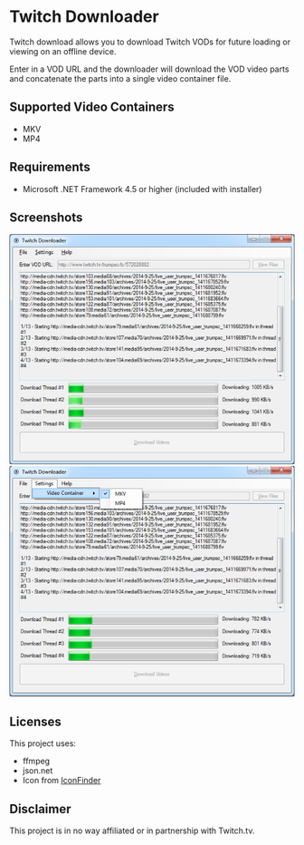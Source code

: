 Twitch Downloader
============
Twitch download allows you to download Twitch VODs for future loading or viewing on an offline device.

Enter in a VOD URL and the downloader will download the VOD video parts and concatenate the parts into a single video container file.

## Supported Video Containers
- MKV
- MP4

## Requirements
- Microsoft .NET Framework 4.5 or higher (included with installer)

## Screenshots
![Main Form](https://raw.githubusercontent.com/bcartfall/twitch-downloader/master/screenshots/screen1-mainform.png)
![Settings](https://raw.githubusercontent.com/bcartfall/twitch-downloader/master/screenshots/screen2-settings.png)

## Licenses

This project uses:
- ffmpeg 
- json.net
- Icon from [IconFinder](https://www.iconfinder.com/icons/35218/arrow_down_download_icon#size=1)

## Disclaimer
This project is in no way affiliated or in partnership with Twitch.tv.